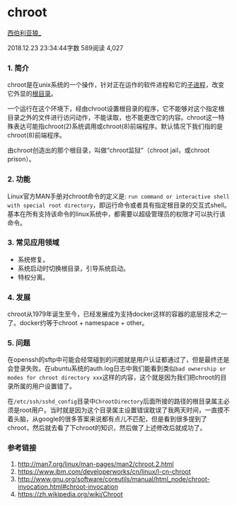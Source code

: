 # chroot

[西伯利亚狼_](https://www.jianshu.com/u/c2f31e69f9d2)

2018.12.23 23:34:44字数 589阅读 4,027

### 1. 简介

chroot是在unix系统的一个操作，针对正在运作的软件进程和它的[子进程](https://zh.wikipedia.org/wiki/子进程)，改变它外显的[根目录](https://zh.wikipedia.org/wiki/根目录)。

一个运行在这个环境下，经由chroot设置根目录的程序，它不能够对这个指定根目录之外的文件进行访问动作，不能读取，也不能更改它的内容。chroot这一特殊表达可能指chroot(2)系统调用或chroot(8)前端程序。默认情况下我们指的是chroot(8)前端程序。

由chroot创造出的那个根目录，叫做“chroot监狱”（chroot jail，或chroot prison）。

### 2. 功能

Linux官方MAN手册对chroot命令的定义是: `run command or interactive shell with special root directory`，即运行命令或者具有指定根目录的交互式shell。基本在所有支持该命令的linux系统中，都需要以超级管理员的权限才可以执行该命令。

### 3. 常见应用领域

- 系统修复。
- 系统启动时切换根目录，引导系统启动。
- 特权分离。

### 4. 发展

chroot从1979年诞生至今，已经发展成为支持docker这样的容器的底层技术之一了。docker约等于chroot + namespace + other。

### 5. 问题

在openssh的sftp中可能会经常碰到的问题就是用户认证都通过了，但是最终还是会登录失败。在ubuntu系统的auth.log日志中我们能看到类似`bad ownership or modes for chroot directory xxx`这样的内容，这个就是因为我们把chroot的目录所属的用户设置错了。

在`/etc/ssh/sshd_config`目录中`ChrootDirectory`后面所接的路径的根目录属主必须是root用户。当时就是因为这个目录属主设置错误耽误了我两天时间，一直摸不着头脑，从google的很多答案来说都有点儿不匹配，但是看到很多提到了chroot，然后就去看了下chroot的知识，然后做了上述修改后就成功了。



### 参考链接

1. http://man7.org/linux/man-pages/man2/chroot.2.html
2. https://www.ibm.com/developerworks/cn/linux/l-cn-chroot
3. http://www.gnu.org/software/coreutils/manual/html_node/chroot-invocation.html#chroot-invocation
4. https://zh.wikipedia.org/wiki/Chroot